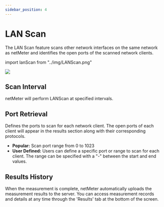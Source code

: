 ```yaml
---
sidebar_position: 4
---
```


# LAN Scan

The LAN Scan feature scans other network interfaces on the same network as netMeter 
and identifies the open ports of the scanned network clients.

import lanScan from "../img/LANScan.png"

<img src={lanScan} style={{width:380}} />


## Scan Interval

netMeter will perform LANScan at specified intervals.

## Port Retrieval

Defines the ports to scan for each network client. The open ports of each client will appear in the results section 
along with their corresponding protocols.

- **Popular:** Scan port range from 0 to 1023
- **User Defined:** Users can define a specific port or range to scan for each client. The range can be specified with a "-" between the start and end values.

## Results History

When the measurement is complete, netMeter automatically uploads the measurement results to the server.
You can access measurement records and details at any time through the 'Results' tab at the bottom of the screen.